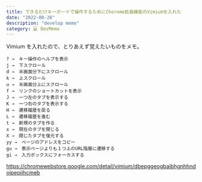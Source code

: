 ```yaml
---
title: できるだけキーボードで操作するためにChorome拡張機能のVimiumを入れた
date: "2022-08-26"
description: "develop memo"
category: 💻 DevMemo
---
```


Vimium を入れたので、とりあえず覚えたいものをメモ。

```
? →　キー操作のヘルプを表示
j →　下スクロール
d →　半画面分下にスクロール
k →　上スクロール
u →　半画面分上にスクロール
f →　リンクのショートカットを表示
J →　一つ左のタブを表示する
K →　一つ右のタブを表示する
H →　遷移履歴を戻る
L →　遷移履歴を進む
t →　新規のタブを作る
x →　現在のタブを閉じる
X →　閉じたタブを復元する
yy →　ページのアドレスをコピー
gu →　表示ページよりも１つ上のURL階層に遷移する
gi →　入力ボックスにフォーカスする
```

https://chromewebstore.google.com/detail/vimium/dbepggeogbaibhgnhhndojpepiihcmeb
